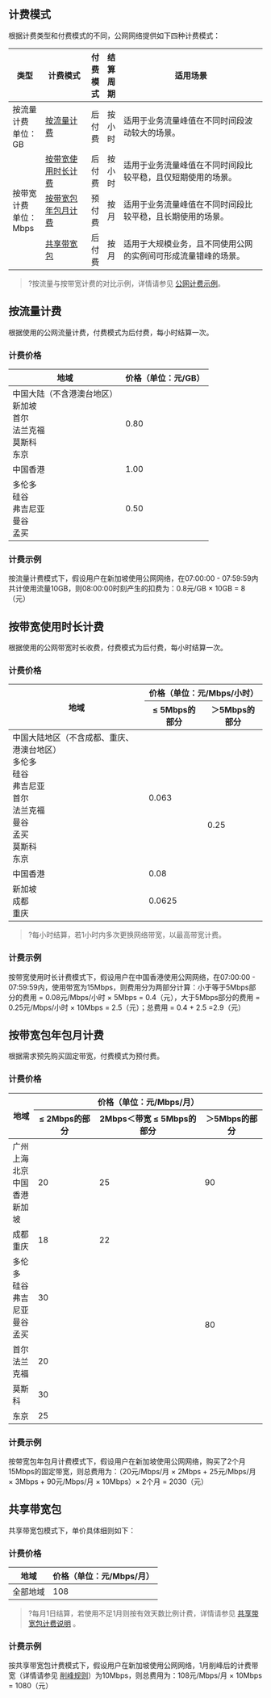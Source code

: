 ## 计费模式
根据计费类型和付费模式的不同，公网网络提供如下四种计费模式：
<table>
<thead>
<tr>
<th width="13%">类型</th>
<th width="19%">计费模式</th>
<th width="4">付费模式</th>
<th width="4">结算周期</th>
<th width="60%">适用场景</th>
</tr>
</thead>
<tbody><tr>
<td>按流量计费<br>单位：GB</td>
<td><a href="#.E6.8C.89.E6.B5.81.E9.87.8F.E8.AE.A1.E8.B4.B9">按流量计费</a>	</td>
<td>后付费		</td>
<td>按小时	</td>
<td>适用于业务流量峰值在不同时间段波动较大的场景。</td>
</tr>
<tr>
<td rowspan="3">按带宽计费<br>单位：Mbps</td>
<td><a href="#.E6.8C.89.E5.B8.A6.E5.AE.BD.E4.BD.BF.E7.94.A8.E6.97.B6.E9.95.BF.E8.AE.A1.E8.B4.B9">按带宽使用时长计费</a></td>
<td>后付费	</td>
<td>按小时	</td>
<td>适用于业务流量峰值在不同时间段比较平稳，且仅短期使用的场景。</td>
</tr>
<tr>
<td><a href="#.E6.8C.89.E5.B8.A6.E5.AE.BD.E5.8C.85.E5.B9.B4.E5.8C.85.E6.9C.88.E8.AE.A1.E8.B4.B9">按带宽包年包月计费</a>	</td>
<td>预付费		</td>
<td>按月	</td>
<td>适用于业务流量峰值在不同时间段比较平稳，且长期使用的场景。	</td>
</tr>
<tr>
<td><a href="#.E5.85.B1.E4.BA.AB.E5.B8.A6.E5.AE.BD.E5.8C.85">共享带宽包</a>		</td>
<td>后付费			</td>
<td>按月	</td>
<td>适用于大规模业务，且不同使用公网的实例间可形成流量错峰的场景。	</td>
</tr>
</tbody></table>

>?按流量与按带宽计费的对比示例，详情请参见 [公网计费示例](https://cloud.tencent.com/document/product/213/10578#.E5.85.AC.E7.BD.91.E8.AE.A1.E8.B4.B9.E7.A4.BA.E4.BE.8B)。

## 按流量计费
根据使用的公网流量计费，付费模式为后付费，每小时结算一次。
### 计费价格

| 地域                                     | 价格（单位：元/GB）     |
| ---------------------------------------- | ---------- |
| 中国大陆（不含港澳台地区）<br>新加坡<br>首尔<br>法兰克福<br>莫斯科<br>东京 | 0.80 |
| 中国香港                                 | 1.00 |
| 多伦多<br>硅谷<br>弗吉尼亚<br>曼谷<br>孟买               | 0.50 |

### 计费示例
按流量计费模式下，假设用户在新加坡使用公网网络，在07:00:00 - 07:59:59内共计使用流量10GB，则08:00:00时刻产生的扣费为：0.8元/GB × 10GB = 8（元）

## 按带宽使用时长计费
根据使用的公网带宽时长收费，付费模式为后付费，每小时结算一次。
### 计费价格
<table>
<thead>
<tr>
<th rowspan="2">地域</th>
<th colspan="2" style="text-align:center;">价格（单位：元/Mbps/小时）</th>
</tr>
<tr>
<th>≤ 5Mbps的部分</th>
<th>＞5Mbps的部分</th>
</tr>
</thead>
<tbody><tr>
<td>中国大陆地区（不含成都、重庆、港澳台地区）<br>多伦多<br>硅谷<br>弗吉尼亚<br>首尔<br>法兰克福<br>曼谷<br>孟买<br>莫斯科<br>东京</td>
<td>0.063</td>
<td rowspan="3">0.25</td>
</tr>
<tr>
<td>中国香港</td>
<td>0.08</td>
</tr>
<tr>
<td>新加坡<br>成都<br>重庆</td>
<td>0.0625</td>
</tr>
</tbody></table>

>?每小时结算，若1小时内多次更换网络带宽，以最高带宽计费。

### 计费示例
按带宽使用时长计费模式下，假设用户在中国香港使用公网网络，在07:00:00 - 07:59:59内，使用带宽为15Mbps，则费用分为两部分计算：小于等于5Mbps部分的费用 = 0.08元/Mbps/小时 ×  5Mbps = 0.4（元），大于5Mbps部分的费用 =  0.25元/Mbps/小时 × 10Mbps = 2.5（元）；总费用 = 0.4 + 2.5 =2.9（元）

## 按带宽包年包月计费
根据需求预先购买固定带宽，付费模式为预付费。
### 计费价格
<table>
<thead>
<tr>
<th rowspan="2" width="10%">地域</th>
<th colspan="3"  style="text-align:center;">价格（单位：元/Mbps/月）</th>
</tr>
<tr>
<th>≤ 2Mbps的部分</th>
<th>2Mbps＜带宽 ≤ 5Mbps的部分	</th>
<th>＞5Mbps的部分</th>
</tr>
</thead>
<tbody><tr>
<td>广州<br>上海<br>北京<br>中国香港<br>新加坡	</td>
<td>20	</td>
<td>25</td>
<td>90</td>
</tr>
<tr>
<td >成都<br>重庆	</td>
<td>18</td>
<td>22</td>
<td rowspan="5">80</td>
</tr>
<tr>
<td>多伦多<br>硅谷<br>弗吉尼亚<br>曼谷<br>孟买	</td>
<td colspan="2">30	</td>
</tr>
<tr>
<td >首尔<br>法兰克福	</td>
<td colspan="2">20</td>
</tr>
<tr>
<td >莫斯科</td>
<td colspan="2">30</td>
</tr>
<tr>
<td >东京</td>
<td colspan="2">25</td>
</tr>
</tbody></table>

### 计费示例
按带宽包年包月计费模式下，假设用户在新加坡使用公网网络，购买了2个月15Mbps的固定带宽，则总费用为：（20元/Mbps/月 × 2Mbps + 25元/Mbps/月 × 3Mbps + 90元/Mbps/月 × 10Mbps）× 2个月  = 2030（元）

## 共享带宽包
共享带宽包模式下，单价具体细则如下：
### 计费价格

| 地域     | 价格（单位：元/Mbps/月）     |
| -------- | ------------- |
| 全部地域 | 108|

>?每月1日结算，若使用不足1月则按有效天数比例计费，详情请参见 [共享带宽包计费说明](https://cloud.tencent.com/document/product/684/15255) 。

### 计费示例
按共享带宽包计费模式下，假设用户在新加坡使用公网网络，1月削峰后的计费带宽（详情请参见 [削峰规则](https://cloud.tencent.com/document/product/684/15255#.E6.9C.88-top5-.E8.AE.A1.E8.B4.B9)）为10Mbps，则总费用为：108元/Mbps/月 × 10Mbps = 1080（元）
